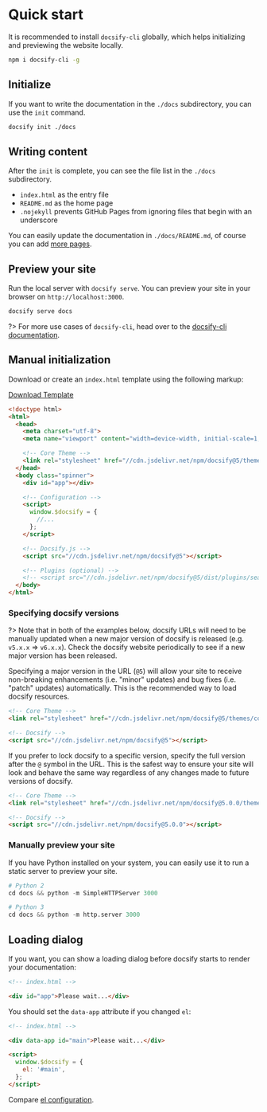 # Quick start

It is recommended to install `docsify-cli` globally, which helps initializing and previewing the website locally.

```bash
npm i docsify-cli -g
```

## Initialize

If you want to write the documentation in the `./docs` subdirectory, you can use the `init` command.

```bash
docsify init ./docs
```

## Writing content

After the `init` is complete, you can see the file list in the `./docs` subdirectory.

- `index.html` as the entry file
- `README.md` as the home page
- `.nojekyll` prevents GitHub Pages from ignoring files that begin with an underscore

You can easily update the documentation in `./docs/README.md`, of course you can add [more pages](more-pages.md).

## Preview your site

Run the local server with `docsify serve`. You can preview your site in your browser on `http://localhost:3000`.

```bash
docsify serve docs
```

?> For more use cases of `docsify-cli`, head over to the [docsify-cli documentation](https://github.com/docsifyjs/docsify-cli).

## Manual initialization

Download or create an `index.html` template using the following markup:

<div id="template">

<a href="#" class="button primary" download="index.html">Download Template</a>

<!-- prettier-ignore -->
```html
<!doctype html>
<html>
  <head>
    <meta charset="utf-8">
    <meta name="viewport" content="width=device-width, initial-scale=1, viewport-fit=cover">

    <!-- Core Theme -->
    <link rel="stylesheet" href="//cdn.jsdelivr.net/npm/docsify@5/themes/core.min.css">
  </head>
  <body class="spinner">
    <div id="app"></div>

    <!-- Configuration -->
    <script>
      window.$docsify = {
        //...
      };
    </script>

    <!-- Docsify.js -->
    <script src="//cdn.jsdelivr.net/npm/docsify@5"></script>

    <!-- Plugins (optional) -->
    <!-- <script src="//cdn.jsdelivr.net/npm/docsify@5/dist/plugins/search.min.js"></script> -->
  </body>
</html>
```

</div>

### Specifying docsify versions

?> Note that in both of the examples below, docsify URLs will need to be manually updated when a new major version of docsify is released (e.g. `v5.x.x` => `v6.x.x`). Check the docsify website periodically to see if a new major version has been released.

Specifying a major version in the URL (`@5`) will allow your site to receive non-breaking enhancements (i.e. "minor" updates) and bug fixes (i.e. "patch" updates) automatically. This is the recommended way to load docsify resources.

<!-- prettier-ignore -->
```html
<!-- Core Theme -->
<link rel="stylesheet" href="//cdn.jsdelivr.net/npm/docsify@5/themes/core.min.css">

<!-- Docsify -->
<script src="//cdn.jsdelivr.net/npm/docsify@5"></script>
```

If you prefer to lock docsify to a specific version, specify the full version after the `@` symbol in the URL. This is the safest way to ensure your site will look and behave the same way regardless of any changes made to future versions of docsify.

<!-- prettier-ignore -->
```html
<!-- Core Theme -->
<link rel="stylesheet" href="//cdn.jsdelivr.net/npm/docsify@5.0.0/themes/core.min.css">

<!-- Docsify -->
<script src="//cdn.jsdelivr.net/npm/docsify@5.0.0"></script>
```

### Manually preview your site

If you have Python installed on your system, you can easily use it to run a static server to preview your site.

```python
# Python 2
cd docs && python -m SimpleHTTPServer 3000
```

```python
# Python 3
cd docs && python -m http.server 3000
```

## Loading dialog

If you want, you can show a loading dialog before docsify starts to render your documentation:

```html
<!-- index.html -->

<div id="app">Please wait...</div>
```

You should set the `data-app` attribute if you changed `el`:

```html
<!-- index.html -->

<div data-app id="main">Please wait...</div>

<script>
  window.$docsify = {
    el: '#main',
  };
</script>
```

Compare [el configuration](configuration.md#el).

<script>
  (function() {
    const linkElm = document.querySelector('#template a[download="index.html"]');
    const codeElm = document.querySelector('#template code');
    const html = codeElm?.textContent;

    linkElm?.setAttribute('href', `data:text/plain,${html}`);
  })();
</script>
